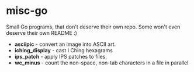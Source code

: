 # misc-go

Small Go programs, that don't deserve their own repo.  Some won't even
deserve their own README :)

 - **asciipic** - convert an image into ASCII art.
 - **iching_display** - cast I Ching hexagrams
 - **ips_patch** - apply IPS patches to files.
 - **wc_minus** - count the non-space, non-tab characters in a file in parallel 


